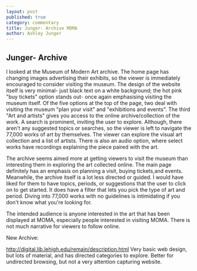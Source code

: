 ```yaml
---
layout: post
published: true
category: commentary
title: Junger- Archive MOMA
author: Ashley Junger
---
```

## Junger- Archive

I looked at the Museum of Modern Art archive. The home page has changing images advertising their exhibits, so the viewer is immediately encouraged to consider visiting the museum. The design of the website itself is very minimal- just black text on a white background; the hot pink "buy tickets" option stands out- once again emphasising visiting the museum itself. Of the five options at the top of the page, two deal with visiting the museum "plan your visit" and "exhibitions and events". The third "Art and artists" gives you access to the online archive/collection of the work. A search is prominent, inviting the user to explore. Although, there aren't any suggested topics or searches, so the viewer is left to navigate the 77,000 works of art by themselves. The viewer can explore the visual art collection and a list of artists. There is also an audio option, where select works have recordings explaining the piece paired with the art.

The archive seems aimed more at getting viewers to visit the museum than interesting them in exploring the art collected online. The main page definitely has an emphasis on planning a visit, buying tickets,and events. Meanwhile, the archive itself is a lot less directed or guided. I would have liked for them to have topics, periods, or suggestions that the user to click on to get started. It does have a filter that lets you pick the type of art and period. Diving into 77,000 works with no guidelines is intimidating if you don't know what you're looking for.

The intended audience is anyone interested in the art that has been displayed at MOMA, especially people interested in visiting MOMA. There is not much narrative for viewers to follow online.



New Archive:

http://digital.lib.lehigh.edu/remain/description.html
Very basic web design, but lots of material, and has directed categories to explore. Better for undirected browsing, but not a very attention capturing website.